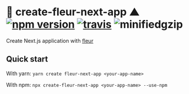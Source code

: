 # 🌼 create-fleur-next-app ▲ [![npm version](https://badge.fury.io/js/create-fleur-next-app.svg)](https://www.npmjs.com/package/create-fleur-next-app) [![travis](https://travis-ci.org/fleur-js/fleur.svg?branch=master)](https://travis-ci.org/fleur-js/fleur) ![minifiedgzip](https://badgen.net/bundlephobia/minzip/create-fleur-next-app)

Create Next.js application with [fleur](https://github.com/fleur-js/fleur)

## Quick start

With yarn: `yarn create fleur-next-app <your-app-name>`

With npm: `npx create-fleur-next-app <your-app-name> --use-npm`
